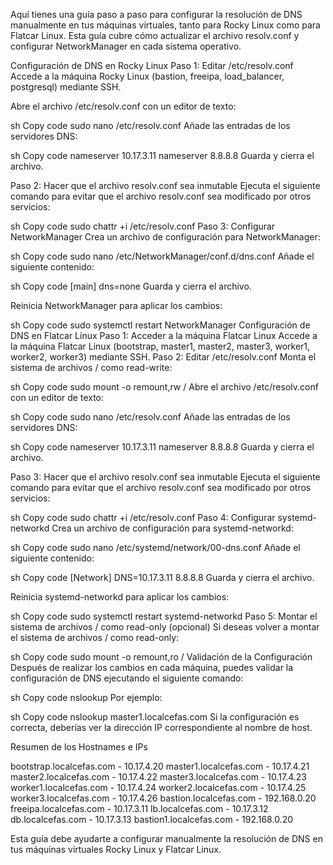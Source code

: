 Aquí tienes una guía paso a paso para configurar la resolución de DNS manualmente en tus máquinas virtuales, tanto para Rocky Linux como para Flatcar Linux. Esta guía cubre cómo actualizar el archivo resolv.conf y configurar NetworkManager en cada sistema operativo.

Configuración de DNS en Rocky Linux
Paso 1: Editar /etc/resolv.conf
Accede a la máquina Rocky Linux (bastion, freeipa, load_balancer, postgresql) mediante SSH.

Abre el archivo /etc/resolv.conf con un editor de texto:

sh
Copy code
sudo nano /etc/resolv.conf
Añade las entradas de los servidores DNS:

sh
Copy code
nameserver 10.17.3.11
nameserver 8.8.8.8
Guarda y cierra el archivo.

Paso 2: Hacer que el archivo resolv.conf sea inmutable
Ejecuta el siguiente comando para evitar que el archivo resolv.conf sea modificado por otros servicios:

sh
Copy code
sudo chattr +i /etc/resolv.conf
Paso 3: Configurar NetworkManager
Crea un archivo de configuración para NetworkManager:

sh
Copy code
sudo nano /etc/NetworkManager/conf.d/dns.conf
Añade el siguiente contenido:

sh
Copy code
[main]
dns=none
Guarda y cierra el archivo.

Reinicia NetworkManager para aplicar los cambios:

sh
Copy code
sudo systemctl restart NetworkManager
Configuración de DNS en Flatcar Linux
Paso 1: Acceder a la máquina Flatcar Linux
Accede a la máquina Flatcar Linux (bootstrap, master1, master2, master3, worker1, worker2, worker3) mediante SSH.
Paso 2: Editar /etc/resolv.conf
Monta el sistema de archivos / como read-write:

sh
Copy code
sudo mount -o remount,rw /
Abre el archivo /etc/resolv.conf con un editor de texto:

sh
Copy code
sudo nano /etc/resolv.conf
Añade las entradas de los servidores DNS:

sh
Copy code
nameserver 10.17.3.11
nameserver 8.8.8.8
Guarda y cierra el archivo.

Paso 3: Hacer que el archivo resolv.conf sea inmutable
Ejecuta el siguiente comando para evitar que el archivo resolv.conf sea modificado por otros servicios:

sh
Copy code
sudo chattr +i /etc/resolv.conf
Paso 4: Configurar systemd-networkd
Crea un archivo de configuración para systemd-networkd:

sh
Copy code
sudo nano /etc/systemd/network/00-dns.conf
Añade el siguiente contenido:

sh
Copy code
[Network]
DNS=10.17.3.11 8.8.8.8
Guarda y cierra el archivo.

Reinicia systemd-networkd para aplicar los cambios:

sh
Copy code
sudo systemctl restart systemd-networkd
Paso 5: Montar el sistema de archivos / como read-only (opcional)
Si deseas volver a montar el sistema de archivos / como read-only:

sh
Copy code
sudo mount -o remount,ro /
Validación de la Configuración
Después de realizar los cambios en cada máquina, puedes validar la configuración de DNS ejecutando el siguiente comando:

sh
Copy code
nslookup <hostname>
Por ejemplo:

sh
Copy code
nslookup master1.localcefas.com
Si la configuración es correcta, deberías ver la dirección IP correspondiente al nombre de host.

Resumen de los Hostnames e IPs

bootstrap.localcefas.com - 10.17.4.20
master1.localcefas.com - 10.17.4.21
master2.localcefas.com - 10.17.4.22
master3.localcefas.com - 10.17.4.23
worker1.localcefas.com - 10.17.4.24
worker2.localcefas.com - 10.17.4.25
worker3.localcefas.com - 10.17.4.26
bastion.localcefas.com - 192.168.0.20
freeipa.localcefas.com - 10.17.3.11
lb.localcefas.com - 10.17.3.12
db.localcefas.com - 10.17.3.13
bastion1.localcefas.com - 192.168.0.20

Esta guía debe ayudarte a configurar manualmente la resolución de DNS en tus máquinas virtuales Rocky Linux y Flatcar Linux.